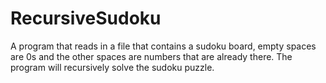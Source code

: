 # RecursiveSudoku
A program that reads in a file that contains a sudoku board, empty spaces are 0s and the other spaces are
numbers that are already there. 
The program will recursively solve the sudoku puzzle. 
